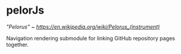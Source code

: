 # pelorJs
<i>"Pelorus" ~ https://en.wikipedia.org/wiki/Pelorus_(instrument)<br/></i>
 
Navigation rendering submodule for linking GitHub repository pages together.
